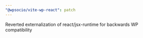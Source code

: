 ```yaml
---
"@wpsocio/vite-wp-react": patch
---
```


Reverted externalization of react/jsx-runtime for backwards WP compatibility
